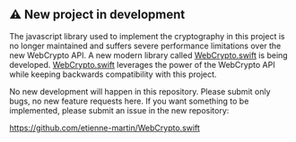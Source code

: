 ## ⚠️ New project in development

The javascript library used to implement the cryptography in this project is no longer maintained and suffers severe performance limitations over the new WebCrypto API. A new modern library called [WebCrypto.swift](https://github.com/etienne-martin/WebCrypto.swift) is being developed. [WebCrypto.swift](https://github.com/etienne-martin/WebCrypto.swift) leverages the power of the WebCrypto API while keeping backwards compatibility with this project.

No new development will happen in this repository. Please submit only bugs, no new feature requests here.
If you want something to be implemented, please submit an issue in the
new repository:

https://github.com/etienne-martin/WebCrypto.swift
